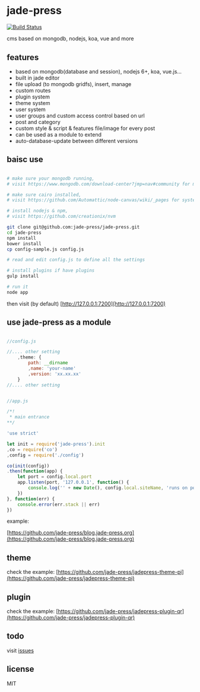 <h1 align="center">
    <img src="https://jade-press.github.io/jade-press.org/public/jade-press-logo.png", alt="" />
</h1>

# jade-press

[![Build Status](https://travis-ci.org/jade-press/jade-press.svg?branch=master)](https://travis-ci.org/jade-press/jade-press)

cms based on mongodb, nodejs, koa, vue and more

## features

- based on mongodb(database and session), nodejs 6+, koa, vue.js...
- built in jade editor
- file upload (to mongodb gridfs), insert, manage
- custom routes
- plugin system
- theme system
- user system
- user groups and custom access control based on url
- post and category
- custom style & script & features file/image for every post
- can be used as a module to extend
- auto-database-update between different versions

## baisc use
```bash

# make sure your mongodb running,
# visit https://www.mongodb.com/download-center?jmp=nav#community for more info

# make sure cairo installed,
# visit https://github.com/Automattic/node-canvas/wiki/_pages for system spec

# install nodejs & npm,
# visit https://github.com/creationix/nvm

git clone git@github.com:jade-press/jade-press.git
cd jade-press
npm install
bower install
cp config-sample.js config.js

# read and edit config.js to define all the settings 

# install plugins if have plugins
gulp install

# run it
node app

```

then visit (by default) [http://127.0.0.1:7200](http://127.0.0.1:7200)

## use jade-press as a module

```javascript

//config.js

//.... other setting
    ,theme: {
        path: __dirname
        ,name: 'your-name'
        ,version: 'xx.xx.xx'
    }
//.... other setting

```

```javascript

//app.js

/*!
 * main entrance
**/

'use strict'

let init = require('jade-press').init
,co = require('co')
,config = require('./config')

co(init(config))
.then(function(app) {
    let port = config.local.port
    app.listen(port, '127.0.0.1', function() {
        console.log('' + new Date(), config.local.siteName, 'runs on port', port)
    })
}, function(err) {
    console.error(err.stack || err)
})

```

example:

[https://github.com/jade-press/blog.jade-press.org](https://github.com/jade-press/blog.jade-press.org)

## theme
check the example:
[https://github.com/jade-press/jadepress-theme-pi](https://github.com/jade-press/jadepress-theme-pi)

## plugin
check the example:
[https://github.com/jade-press/jadepress-plugin-qr](https://github.com/jade-press/jadepress-plugin-qr)

## todo

visit [issues](https://github.com/jade-press/jade-press/issues)

## license
MIT

